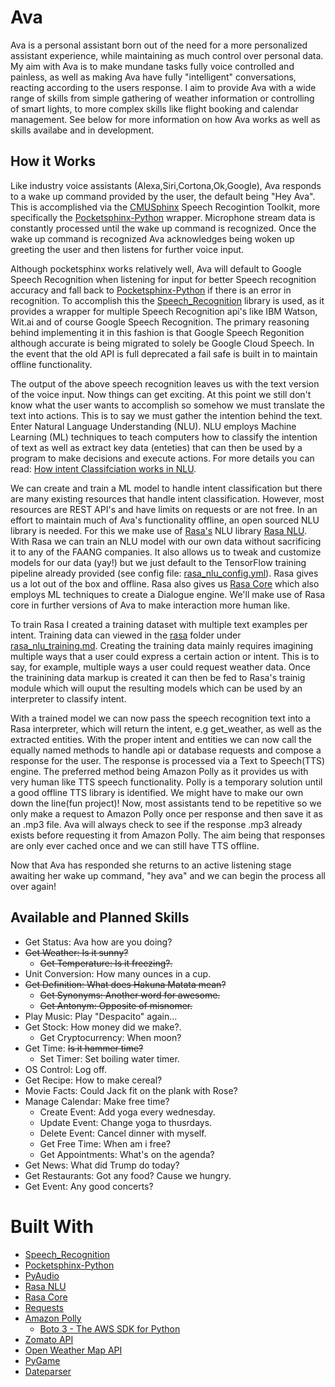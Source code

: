 # Ava

Ava is a personal assistant born out of the need for a more personalized assistant experience, while maintaining as much control over personal data. My aim with Ava is to make mundane tasks fully voice controlled and painless, as well as making Ava have fully "intelligent" conversations, reacting according to the users response. I aim to provide Ava with a wide range of skills from simple gathering of weather information or controlling of smart lights, to more complex skills like flight booking and calendar management. See below for more information on how Ava works as well as skills availabe and in development.

## How it Works

Like industry voice assistants (Alexa,Siri,Cortona,Ok,Google), Ava responds to a wake up command provided by the user, the default being "Hey Ava". This is accomplished via the [CMUSphinx](https://cmusphinx.github.io/) Speech Recogintion Toolkit, more specifically the [Pocketsphinx-Python](https://github.com/cmusphinx/pocketsphinx-python) wrapper. Microphone stream data is constantly processed until the wake up command is recognized. Once the wake up command is recognized Ava acknowledges being woken up greeting the user and then listens for further voice input.

Although pocketsphinx works relatively well, Ava will default to Google Speech Recognition when listening for input for better Speech recognition accuracy and fall back to [Pocketsphinx-Python](https://github.com/cmusphinx/pocketsphinx-python) if there is an error in recognition. To accomplish this the [Speech_Recognition](https://github.com/Uberi/speech_recognition) library is used, as it provides a wrapper for multiple Speech Recognition api's like IBM Watson, Wit.ai and of course Google Speech Recognition. The primary reasoning behind implementing it in this fashion is that Google Speech Regonition although accurate is being migrated to solely be Google Cloud Speech. In the event that the old API is full deprecated a fail safe is built in to maintain offline functionality.

The output of the above speech recognition leaves us with the text version of the voice input. Now things can get exciting. At this point we still don't know what the user wants to accomplish so somehow we must translate the text into actions. This is to say we must gather the intention behind the text. Enter Natural Language Understanding (NLU). NLU employs Machine Learning (ML) techniques to teach computers how to classify the intention of text as well as extract key data (enteties) that can then be used by a program to make decisions and execute actions. For more details you can read: [How intent Classifciation works in NLU](https://mrbot.ai/blog/natural-language-processing/understanding-intent-classification/).

We can create and train a ML model to handle intent classification but there are many existing resources that handle intent classification. However, most resources are REST API's and have limits on requests or are not free. In an effort to maintain much of Ava's functionality offline, an open sourced NLU library is needed. For this we make use of [Rasa's](https://rasa.com/) NLU library [Rasa NLU](https://rasa.com/docs/nlu/). With Rasa we can train an NLU model with our own data without sacrificing it to any of the FAANG companies. It also allows us to tweak and customize models for our data (yay!) but we just default to the TensorFlow training pipeline already provided (see config file: [rasa_nlu_config.yml](https://github.com/jmcnab57/Ava/blob/master/rasa/rasa_nlu_config.yml)). Rasa gives us a lot out of the box and offline. Rasa also gives us [Rasa Core](https://rasa.com/docs/core/) which also employs ML techniques to create a Dialogue engine. We'll make use of Rasa core in further versions of Ava to make interaction more human like.

To train Rasa I created a training dataset with multiple text examples per intent. Training data can viewed in the [rasa](https://github.com/jmcnab57/Ava/tree/master/rasa) folder under [rasa_nlu_training.md](https://github.com/jmcnab57/Ava/blob/master/rasa/rasa_nlu_training.md). Creating the training data mainly requires imagining multiple ways that a user could express a certain action or intent. This is to say, for example, multiple ways a user could request weather data. Once the trainining data markup is created it can then be fed to Rasa's trainig module which will ouput the resulting models which can be used by an interpreter to classify intent.

With a trained model we can now pass the speech recognition text into a Rasa interpreter, which will return the intent, e.g get_weather, as well as the extracted entities. With the proper intent and entities we can now call the equally named methods to handle api or database requests and compose a response for the user. The response is processed via a Text to Speech(TTS) engine. The preferred method being Amazon Polly as it provides us with very human like TTS speech functionality. Polly is a temporary solution until a good offline TTS library is identified. We might have to make our own down the line(fun project)! Now, most assistants tend to be repetitive so we only make a request to Amazon Polly once per response and then save it as an .mp3 file. Ava will always check to see if the response .mp3 already exists before requesting it from Amazon Polly. The aim being that responses are only ever cached once and we can still have TTS offline.

Now that Ava has responded she returns to an active listening stage awaiting her wake up command, "hey ava" and we can begin the process all over again!

## Available and Planned Skills

- Get Status: Ava how are you doing?
- ~~Get Weather: Is it sunny?~~
  - ~~Get Temperature: Is it freezing?.~~
- Unit Conversion: How many ounces in a cup.
- ~~Get Definition: What does Hakuna Matata mean?~~
  - ~~Get Synonyms: Another word for awesome.~~
  - ~~Get Antonym: Opposite of misnomer.~~
- Play Music: Play "Despacito" again...
- Get Stock: How money did we make?.
  - Get Cryptocurrency: When moon?
- Get Time: ~~Is it hammer time?~~
  - Set Timer: Set boiling water timer.
- OS Control: Log off.
- Get Recipe: How to make cereal?
- Movie Facts: Could Jack fit on the plank with Rose?
- Manage Calendar: Make free time?
  - Create Event: Add yoga every wednesday.
  - Update Event: Change yoga to thusrdays.
  - Delete Event: Cancel dinner with myself.
  - Get Free Time: When am i free?
  - Get Appointments: What's on the agenda?
- Get News: What did Trump do today?
- Get Restaurants: Got any food? Cause we hungry.
- Get Event: Any good concerts?

# Built With

- [Speech_Recognition](https://github.com/Uberi/speech_recognition)
- [Pocketsphinx-Python](https://github.com/cmusphinx/pocketsphinx-python)
- [PyAudio](https://people.csail.mit.edu/hubert/pyaudio/)
- [Rasa NLU](https://rasa.com/docs/nlu/)
- [Rasa Core](https://rasa.com/docs/core/)
- [Requests](http://docs.python-requests.org/en/master/)
- [Amazon Polly](https://aws.amazon.com/polly/)
  - [Boto 3 - The AWS SDK for Python](https://github.com/boto/boto3)
- [Zomato API](https://developers.zomato.com/documentation#/)
- [Open Weather Map API](https://openweathermap.org/api)
- [PyGame](https://www.pygame.org/news)
- [Dateparser](https://github.com/scrapinghub/dateparser/blob/master/docs/index.rst)

